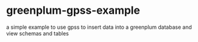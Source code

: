 # greenplum-gpss-example
a simple example to use gpss to insert data into a greenplum database and view schemas and tables
